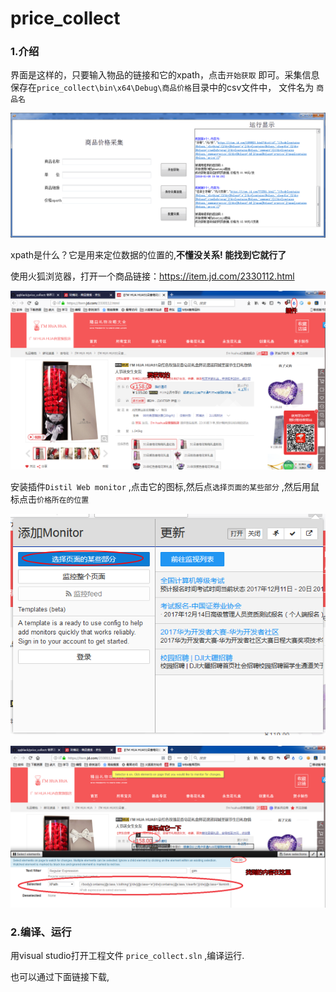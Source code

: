 # price_collect

### 1.介绍

界面是这样的，只要输入物品的链接和它的xpath，点击`开始获取` 即可。采集信息保存在`price_collect\bin\x64\Debug\商品价格`目录中的csv文件中， 文件名为 `商品名`

![1515499071282](a/1515499071282.gif)

xpath是什么？它是用来定位数据的位置的,**不懂没关系! 能找到它就行了** 

使用火狐浏览器，打开一个商品链接：https://item.jd.com/2330112.html

![sp180109_202158](a/sp180109_202158.png)

安装插件`Distil Web monitor` ,点击它的图标,然后点`选择页面的某些部分` ,然后用鼠标点击`价格所在的位置` 

![sp180109_202358](a/sp180109_202358.png)

![sp180109_202552](a/sp180109_202552.png)

### 2.编译、运行

用visual studio打开工程文件	`price_collect.sln`   ,编译运行.

也可以通过下面链接下载,